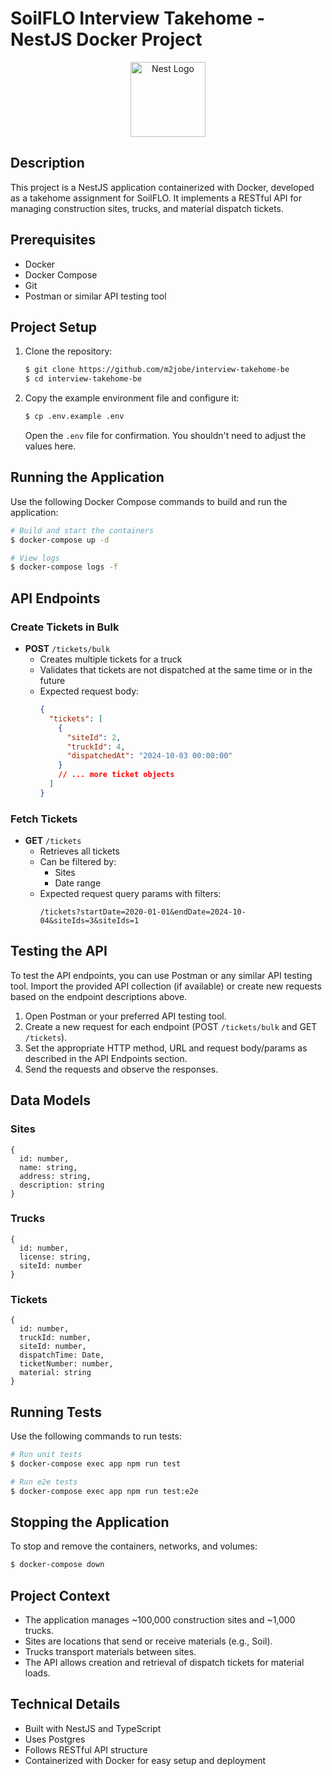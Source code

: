 # SoilFLO Interview Takehome - NestJS Docker Project

<p align="center">
  <a href="http://nestjs.com/" target="blank"><img src="https://nestjs.com/img/logo-small.svg" width="120" alt="Nest Logo" /></a>
</p>

## Description

This project is a NestJS application containerized with Docker, developed as a takehome assignment for SoilFLO. It implements a RESTful API for managing construction sites, trucks, and material dispatch tickets.

## Prerequisites

- Docker
- Docker Compose
- Git
- Postman or similar API testing tool

## Project Setup

1. Clone the repository:

   ```bash
   $ git clone https://github.com/m2jobe/interview-takehome-be
   $ cd interview-takehome-be
   ```

2. Copy the example environment file and configure it:
   ```bash
   $ cp .env.example .env
   ```
   Open the `.env` file for confirmation. You shouldn't need to adjust the values here.

## Running the Application

Use the following Docker Compose commands to build and run the application:

```bash
# Build and start the containers
$ docker-compose up -d

# View logs
$ docker-compose logs -f
```

## API Endpoints

### Create Tickets in Bulk

- **POST** `/tickets/bulk`
  - Creates multiple tickets for a truck
  - Validates that tickets are not dispatched at the same time or in the future
  - Expected request body:
    ```json
    {
      "tickets": [
        {
          "siteId": 2,
          "truckId": 4,
          "dispatchedAt": "2024-10-03 00:00:00"
        }
        // ... more ticket objects
      ]
    }
    ```

### Fetch Tickets

- **GET** `/tickets`
  - Retrieves all tickets
  - Can be filtered by:
    - Sites
    - Date range
  - Expected request query params with filters:
    ```
    /tickets?startDate=2020-01-01&endDate=2024-10-04&siteIds=3&siteIds=1
    ```

## Testing the API

To test the API endpoints, you can use Postman or any similar API testing tool. Import the provided API collection (if available) or create new requests based on the endpoint descriptions above.

1. Open Postman or your preferred API testing tool.
2. Create a new request for each endpoint (POST `/tickets/bulk` and GET `/tickets`).
3. Set the appropriate HTTP method, URL and request body/params as described in the API Endpoints section.
4. Send the requests and observe the responses.

## Data Models

### Sites

```
{
  id: number,
  name: string,
  address: string,
  description: string
}
```

### Trucks

```
{
  id: number,
  license: string,
  siteId: number
}
```

### Tickets

```
{
  id: number,
  truckId: number,
  siteId: number,
  dispatchTime: Date,
  ticketNumber: number,
  material: string
}
```

## Running Tests

Use the following commands to run tests:

```bash
# Run unit tests
$ docker-compose exec app npm run test

# Run e2e tests
$ docker-compose exec app npm run test:e2e
```

## Stopping the Application

To stop and remove the containers, networks, and volumes:

```bash
$ docker-compose down
```

## Project Context

- The application manages ~100,000 construction sites and ~1,000 trucks.
- Sites are locations that send or receive materials (e.g., Soil).
- Trucks transport materials between sites.
- The API allows creation and retrieval of dispatch tickets for material loads.

## Technical Details

- Built with NestJS and TypeScript
- Uses Postgres
- Follows RESTful API structure
- Containerized with Docker for easy setup and deployment
